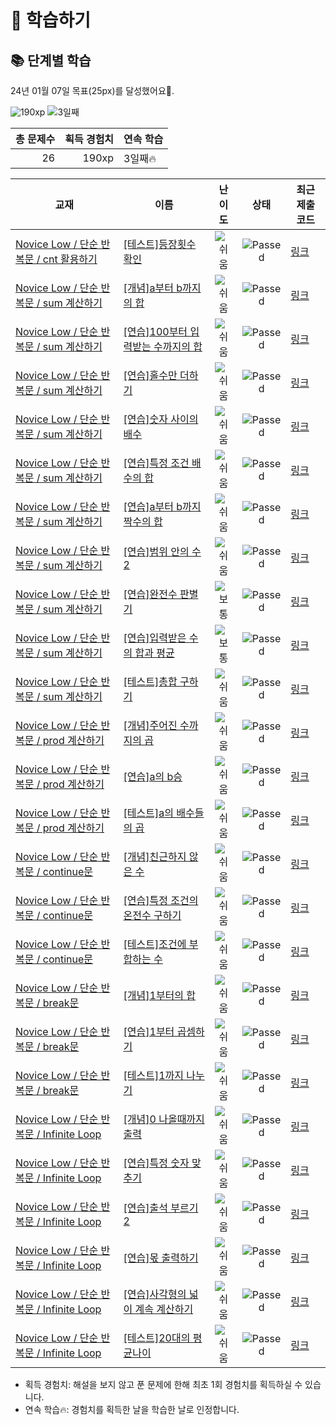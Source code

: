 # 📖 학습하기

## 📚 단계별 학습
24년 01월 07일 목표(25px)를 달성했어요🥳.

![190xp](https://img.shields.io/badge/EXP-190xp-%235cb85c.svg?for-the-badge)
![3일째](https://img.shields.io/badge/연속학습-3일째-%23E34F26.svg?for-the-badge)

|총 문제수|획득 경험치|연속 학습|
|---:|---:|---|
26|190xp|3일째🔥|

|교재|이름|난이도|상태|최근 제출 코드|
|---|---|:---:|:---:|---|
|[Novice Low / 단순 반복문 / cnt 활용하기](https://www.codetree.ai/missions?missionId=4)|[[테스트]등장횟수 확인](https://www.codetree.ai/missions/4/problems/check-number-of-appearances)|![쉬움][easy]|![Passed][passed]|[링크](https://github.com/NoPParkGGame/codetree-TILs/blob/main/240107/%EB%93%B1%EC%9E%A5%ED%9A%9F%EC%88%98%20%ED%99%95%EC%9D%B8/check-number-of-appearances.py)|
|[Novice Low / 단순 반복문 / sum 계산하기](https://www.codetree.ai/missions?missionId=4)|[[개념]a부터 b까지의 합](https://www.codetree.ai/missions/4/problems/sum-from-a-to-b)|![쉬움][easy]|![Passed][passed]|[링크](https://github.com/NoPParkGGame/codetree-TILs/blob/main/240107/a%EB%B6%80%ED%84%B0%20b%EA%B9%8C%EC%A7%80%EC%9D%98%20%ED%95%A9/sum-from-a-to-b.py)|
|[Novice Low / 단순 반복문 / sum 계산하기](https://www.codetree.ai/missions?missionId=4)|[[연습]100부터 입력받는 수까지의 합](https://www.codetree.ai/missions/4/problems/sum-of-the-number-input-from-100)|![쉬움][easy]|![Passed][passed]|[링크](https://github.com/NoPParkGGame/codetree-TILs/blob/main/240107/100%EB%B6%80%ED%84%B0%20%EC%9E%85%EB%A0%A5%EB%B0%9B%EB%8A%94%20%EC%88%98%EA%B9%8C%EC%A7%80%EC%9D%98%20%ED%95%A9/sum-of-the-number-input-from-100.py)|
|[Novice Low / 단순 반복문 / sum 계산하기](https://www.codetree.ai/missions?missionId=4)|[[연습]홀수만 더하기](https://www.codetree.ai/missions/4/problems/add-only-odd-numbers)|![쉬움][easy]|![Passed][passed]|[링크](https://github.com/NoPParkGGame/codetree-TILs/blob/main/240107/%ED%99%80%EC%88%98%EB%A7%8C%20%EB%8D%94%ED%95%98%EA%B8%B0/add-only-odd-numbers.py)|
|[Novice Low / 단순 반복문 / sum 계산하기](https://www.codetree.ai/missions?missionId=4)|[[연습]숫자 사이의 배수](https://www.codetree.ai/missions/4/problems/multiplication-between-numbers)|![쉬움][easy]|![Passed][passed]|[링크](https://github.com/NoPParkGGame/codetree-TILs/blob/main/240107/%EC%88%AB%EC%9E%90%20%EC%82%AC%EC%9D%B4%EC%9D%98%20%EB%B0%B0%EC%88%98/multiplication-between-numbers.py)|
|[Novice Low / 단순 반복문 / sum 계산하기](https://www.codetree.ai/missions?missionId=4)|[[연습]특정 조건 배수의 합](https://www.codetree.ai/missions/4/problems/sum-of-specific-condition-multiple)|![쉬움][easy]|![Passed][passed]|[링크](https://github.com/NoPParkGGame/codetree-TILs/blob/main/240107/%ED%8A%B9%EC%A0%95%20%EC%A1%B0%EA%B1%B4%20%EB%B0%B0%EC%88%98%EC%9D%98%20%ED%95%A9/sum-of-specific-condition-multiple.py)|
|[Novice Low / 단순 반복문 / sum 계산하기](https://www.codetree.ai/missions?missionId=4)|[[연습]a부터 b까지 짝수의 합](https://www.codetree.ai/missions/4/problems/sum-of-even-nums-from-a-to-b)|![쉬움][easy]|![Passed][passed]|[링크](https://github.com/NoPParkGGame/codetree-TILs/blob/main/240107/a%EB%B6%80%ED%84%B0%20b%EA%B9%8C%EC%A7%80%20%EC%A7%9D%EC%88%98%EC%9D%98%20%ED%95%A9/sum-of-even-nums-from-a-to-b.py)|
|[Novice Low / 단순 반복문 / sum 계산하기](https://www.codetree.ai/missions?missionId=4)|[[연습]범위 안의 수 2](https://www.codetree.ai/missions/4/problems/number-in-range-2)|![쉬움][easy]|![Passed][passed]|[링크](https://github.com/NoPParkGGame/codetree-TILs/blob/main/240107/%EB%B2%94%EC%9C%84%20%EC%95%88%EC%9D%98%20%EC%88%98%202/number-in-range-2.py)|
|[Novice Low / 단순 반복문 / sum 계산하기](https://www.codetree.ai/missions?missionId=4)|[[연습]완전수 판별기](https://www.codetree.ai/missions/4/problems/perfect-number-discriminator)|![보통][medium]|![Passed][passed]|[링크](https://github.com/NoPParkGGame/codetree-TILs/blob/main/240107/%EC%99%84%EC%A0%84%EC%88%98%20%ED%8C%90%EB%B3%84%EA%B8%B0/perfect-number-discriminator.py)|
|[Novice Low / 단순 반복문 / sum 계산하기](https://www.codetree.ai/missions?missionId=4)|[[연습]입력받은 수의 합과 평균](https://www.codetree.ai/missions/4/problems/sum-and-average-of-the-inputs)|![보통][medium]|![Passed][passed]|[링크](https://github.com/NoPParkGGame/codetree-TILs/blob/main/240107/%EC%9E%85%EB%A0%A5%EB%B0%9B%EC%9D%80%20%EC%88%98%EC%9D%98%20%ED%95%A9%EA%B3%BC%20%ED%8F%89%EA%B7%A0/sum-and-average-of-the-inputs.py)|
|[Novice Low / 단순 반복문 / sum 계산하기](https://www.codetree.ai/missions?missionId=4)|[[테스트]총합 구하기](https://www.codetree.ai/missions/4/problems/find-the-total)|![쉬움][easy]|![Passed][passed]|[링크](https://github.com/NoPParkGGame/codetree-TILs/blob/main/240107/%EC%B4%9D%ED%95%A9%20%EA%B5%AC%ED%95%98%EA%B8%B0/find-the-total.py)|
|[Novice Low / 단순 반복문 / prod 계산하기](https://www.codetree.ai/missions?missionId=4)|[[개념]주어진 수까지의 곱](https://www.codetree.ai/missions/4/problems/multiplication-up-to-a-given-number)|![쉬움][easy]|![Passed][passed]|[링크](https://github.com/NoPParkGGame/codetree-TILs/blob/main/240107/%EC%A3%BC%EC%96%B4%EC%A7%84%20%EC%88%98%EA%B9%8C%EC%A7%80%EC%9D%98%20%EA%B3%B1/multiplication-up-to-a-given-number.py)|
|[Novice Low / 단순 반복문 / prod 계산하기](https://www.codetree.ai/missions?missionId=4)|[[연습]a의 b승](https://www.codetree.ai/missions/4/problems/a-to-the-power-of-b)|![쉬움][easy]|![Passed][passed]|[링크](https://github.com/NoPParkGGame/codetree-TILs/blob/main/240107/a%EC%9D%98%20b%EC%8A%B9/a-to-the-power-of-b.py)|
|[Novice Low / 단순 반복문 / prod 계산하기](https://www.codetree.ai/missions?missionId=4)|[[테스트]a의 배수들의 곱](https://www.codetree.ai/missions/4/problems/product-of-multiples-of-a)|![쉬움][easy]|![Passed][passed]|[링크](https://github.com/NoPParkGGame/codetree-TILs/blob/main/240107/a%EC%9D%98%20%EB%B0%B0%EC%88%98%EB%93%A4%EC%9D%98%20%EA%B3%B1/product-of-multiples-of-a.py)|
|[Novice Low / 단순 반복문 / continue문](https://www.codetree.ai/missions?missionId=4)|[[개념]친근하지 않은 수](https://www.codetree.ai/missions/4/problems/unfriendly-number)|![쉬움][easy]|![Passed][passed]|[링크](https://github.com/NoPParkGGame/codetree-TILs/blob/main/240107/%EC%B9%9C%EA%B7%BC%ED%95%98%EC%A7%80%20%EC%95%8A%EC%9D%80%20%EC%88%98/unfriendly-number.py)|
|[Novice Low / 단순 반복문 / continue문](https://www.codetree.ai/missions?missionId=4)|[[연습]특정 조건의 온전수 구하기](https://www.codetree.ai/missions/4/problems/print-onjeonsu)|![쉬움][easy]|![Passed][passed]|[링크](https://github.com/NoPParkGGame/codetree-TILs/blob/main/240107/%ED%8A%B9%EC%A0%95%20%EC%A1%B0%EA%B1%B4%EC%9D%98%20%EC%98%A8%EC%A0%84%EC%88%98%20%EA%B5%AC%ED%95%98%EA%B8%B0/print-onjeonsu.py)|
|[Novice Low / 단순 반복문 / continue문](https://www.codetree.ai/missions?missionId=4)|[[테스트]조건에 부합하는 수](https://www.codetree.ai/missions/4/problems/number-that-meets-the-condition)|![쉬움][easy]|![Passed][passed]|[링크](https://github.com/NoPParkGGame/codetree-TILs/blob/main/240107/%EC%A1%B0%EA%B1%B4%EC%97%90%20%EB%B6%80%ED%95%A9%ED%95%98%EB%8A%94%20%EC%88%98/number-that-meets-the-condition.py)|
|[Novice Low / 단순 반복문 / break문](https://www.codetree.ai/missions?missionId=4)|[[개념]1부터의 합](https://www.codetree.ai/missions/4/problems/sum-from-the-one)|![쉬움][easy]|![Passed][passed]|[링크](https://github.com/NoPParkGGame/codetree-TILs/blob/main/240107/1%EB%B6%80%ED%84%B0%EC%9D%98%20%ED%95%A9/sum-from-the-one.py)|
|[Novice Low / 단순 반복문 / break문](https://www.codetree.ai/missions?missionId=4)|[[연습]1부터 곱셈하기](https://www.codetree.ai/missions/4/problems/multiple-from-one)|![쉬움][easy]|![Passed][passed]|[링크](https://github.com/NoPParkGGame/codetree-TILs/blob/main/240107/1%EB%B6%80%ED%84%B0%20%EA%B3%B1%EC%85%88%ED%95%98%EA%B8%B0/multiple-from-one.py)|
|[Novice Low / 단순 반복문 / break문](https://www.codetree.ai/missions?missionId=4)|[[테스트]1까지 나누기](https://www.codetree.ai/missions/4/problems/divide-by-1)|![쉬움][easy]|![Passed][passed]|[링크](https://github.com/NoPParkGGame/codetree-TILs/blob/main/240107/1%EA%B9%8C%EC%A7%80%20%EB%82%98%EB%88%84%EA%B8%B0/divide-by-1.py)|
|[Novice Low / 단순 반복문 / Infinite Loop](https://www.codetree.ai/missions?missionId=4)|[[개념]0 나올때까지 출력](https://www.codetree.ai/missions/4/problems/print-until-zero-is-given)|![쉬움][easy]|![Passed][passed]|[링크](https://github.com/NoPParkGGame/codetree-TILs/blob/main/240107/0%20%EB%82%98%EC%98%AC%EB%95%8C%EA%B9%8C%EC%A7%80%20%EC%B6%9C%EB%A0%A5/print-until-zero-is-given.py)|
|[Novice Low / 단순 반복문 / Infinite Loop](https://www.codetree.ai/missions?missionId=4)|[[연습]특정 숫자 맞추기](https://www.codetree.ai/missions/4/problems/catching-specific-number)|![쉬움][easy]|![Passed][passed]|[링크](https://github.com/NoPParkGGame/codetree-TILs/blob/main/240107/%ED%8A%B9%EC%A0%95%20%EC%88%AB%EC%9E%90%20%EB%A7%9E%EC%B6%94%EA%B8%B0/catching-specific-number.py)|
|[Novice Low / 단순 반복문 / Infinite Loop](https://www.codetree.ai/missions?missionId=4)|[[연습]출석 부르기 2](https://www.codetree.ai/missions/4/problems/calling-attendance-2)|![쉬움][easy]|![Passed][passed]|[링크](https://github.com/NoPParkGGame/codetree-TILs/blob/main/240107/%EC%B6%9C%EC%84%9D%20%EB%B6%80%EB%A5%B4%EA%B8%B0%202/calling-attendance-2.py)|
|[Novice Low / 단순 반복문 / Infinite Loop](https://www.codetree.ai/missions?missionId=4)|[[연습]몫 출력하기](https://www.codetree.ai/missions/4/problems/print-share)|![쉬움][easy]|![Passed][passed]|[링크](https://github.com/NoPParkGGame/codetree-TILs/blob/main/240107/%EB%AA%AB%20%EC%B6%9C%EB%A0%A5%ED%95%98%EA%B8%B0/print-share.py)|
|[Novice Low / 단순 반복문 / Infinite Loop](https://www.codetree.ai/missions?missionId=4)|[[연습]사각형의 넓이 계속 계산하기](https://www.codetree.ai/missions/4/problems/continue-calculating-width-of-the-rectangle)|![쉬움][easy]|![Passed][passed]|[링크](https://github.com/NoPParkGGame/codetree-TILs/blob/main/240107/%EC%82%AC%EA%B0%81%ED%98%95%EC%9D%98%20%EB%84%93%EC%9D%B4%20%EA%B3%84%EC%86%8D%20%EA%B3%84%EC%82%B0%ED%95%98%EA%B8%B0/continue-calculating-width-of-the-rectangle.py)|
|[Novice Low / 단순 반복문 / Infinite Loop](https://www.codetree.ai/missions?missionId=4)|[[테스트]20대의 평균나이](https://www.codetree.ai/missions/4/problems/average-age-of-20)|![쉬움][easy]|![Passed][passed]|[링크](https://github.com/NoPParkGGame/codetree-TILs/blob/main/240107/20%EB%8C%80%EC%9D%98%20%ED%8F%89%EA%B7%A0%EB%82%98%EC%9D%B4/average-age-of-20.py)|


* 획득 경험치: 해설을 보지 않고 푼 문제에 한해 최초 1회 경험치를 획득하실 수 있습니다.
* 연속 학습:fire:: 경험치를 획득한 날을 학습한 날로 인정합니다.










[b5]: https://img.shields.io/badge/Bronze_5-%235D3E31.svg
[b4]: https://img.shields.io/badge/Bronze_4-%235D3E31.svg
[b3]: https://img.shields.io/badge/Bronze_3-%235D3E31.svg
[b2]: https://img.shields.io/badge/Bronze_2-%235D3E31.svg
[b1]: https://img.shields.io/badge/Bronze_1-%235D3E31.svg
[s5]: https://img.shields.io/badge/Silver_5-%23394960.svg
[s4]: https://img.shields.io/badge/Silver_4-%23394960.svg
[s3]: https://img.shields.io/badge/Silver_3-%23394960.svg
[s2]: https://img.shields.io/badge/Silver_2-%23394960.svg
[s1]: https://img.shields.io/badge/Silver_1-%23394960.svg
[g5]: https://img.shields.io/badge/Gold_5-%23FFC433.svg
[g4]: https://img.shields.io/badge/Gold_4-%23FFC433.svg
[g3]: https://img.shields.io/badge/Gold_3-%23FFC433.svg
[g2]: https://img.shields.io/badge/Gold_2-%23FFC433.svg
[g1]: https://img.shields.io/badge/Gold_1-%23FFC433.svg
[p5]: https://img.shields.io/badge/Platinum_5-%2376DDD8.svg
[p4]: https://img.shields.io/badge/Platinum_4-%2376DDD8.svg
[p3]: https://img.shields.io/badge/Platinum_3-%2376DDD8.svg
[p2]: https://img.shields.io/badge/Platinum_2-%2376DDD8.svg
[p1]: https://img.shields.io/badge/Platinum_1-%2376DDD8.svg
[passed]: https://img.shields.io/badge/Passed-%23009D27.svg
[failed]: https://img.shields.io/badge/Failed-%23D24D57.svg
[easy]: https://img.shields.io/badge/쉬움-%235cb85c.svg?for-the-badge
[medium]: https://img.shields.io/badge/보통-%23FFC433.svg?for-the-badge
[hard]: https://img.shields.io/badge/어려움-%23D24D57.svg?for-the-badge